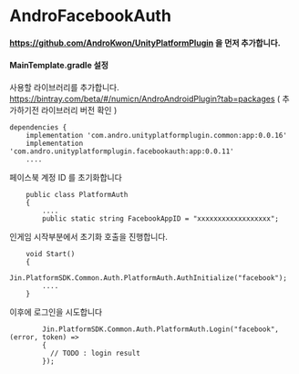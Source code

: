 # AndroFacebookAuth

#### https://github.com/AndroKwon/UnityPlatformPlugin 을 먼저 추가합니다.


#### MainTemplate.gradle 설정

사용할 라이브러리를 추가합니다. https://bintray.com/beta/#/numicn/AndroAndroidPlugin?tab=packages ( 추가하기전 라이브러리 버전 확인 )
```
dependencies {
    implementation 'com.andro.unityplatformplugin.common:app:0.0.16'
    implementation 'com.andro.unityplatformplugin.facebookauth:app:0.0.11'
    ....
```

페이스북 계정 ID 를 초기화합니다
```
    public class PlatformAuth
    {
        ....
        public static string FacebookAppID = "xxxxxxxxxxxxxxxxxx";       
```

인게임 시작부분에서 초기화 호출을 진행합니다.

```
    void Start()
    {
        Jin.PlatformSDK.Common.Auth.PlatformAuth.AuthInitialize("facebook");
        ....
    }
```

이후에 로그인을 시도합니다
```
        Jin.PlatformSDK.Common.Auth.PlatformAuth.Login("facebook", (error, token) =>
        {
          // TODO : login result
        });
```
